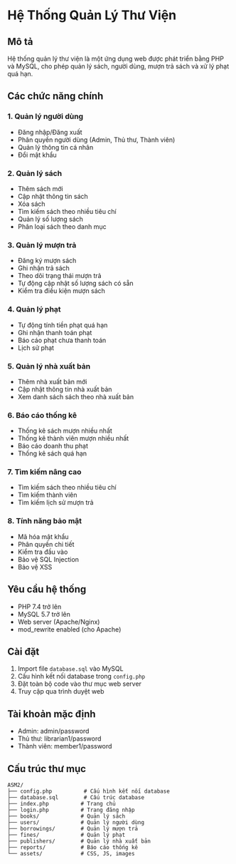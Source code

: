 # Hệ Thống Quản Lý Thư Viện

## Mô tả
Hệ thống quản lý thư viện là một ứng dụng web được phát triển bằng PHP và MySQL, cho phép quản lý sách, người dùng, mượn trả sách và xử lý phạt quá hạn.

## Các chức năng chính

### 1. Quản lý người dùng
- Đăng nhập/Đăng xuất
- Phân quyền người dùng (Admin, Thủ thư, Thành viên)
- Quản lý thông tin cá nhân
- Đổi mật khẩu

### 2. Quản lý sách
- Thêm sách mới
- Cập nhật thông tin sách
- Xóa sách
- Tìm kiếm sách theo nhiều tiêu chí
- Quản lý số lượng sách
- Phân loại sách theo danh mục

### 3. Quản lý mượn trả
- Đăng ký mượn sách
- Ghi nhận trả sách
- Theo dõi trạng thái mượn trả
- Tự động cập nhật số lượng sách có sẵn
- Kiểm tra điều kiện mượn sách

### 4. Quản lý phạt
- Tự động tính tiền phạt quá hạn
- Ghi nhận thanh toán phạt
- Báo cáo phạt chưa thanh toán
- Lịch sử phạt

### 5. Quản lý nhà xuất bản
- Thêm nhà xuất bản mới
- Cập nhật thông tin nhà xuất bản
- Xem danh sách sách theo nhà xuất bản

### 6. Báo cáo thống kê
- Thống kê sách mượn nhiều nhất
- Thống kê thành viên mượn nhiều nhất
- Báo cáo doanh thu phạt
- Thống kê sách quá hạn

### 7. Tìm kiếm nâng cao
- Tìm kiếm sách theo nhiều tiêu chí
- Tìm kiếm thành viên
- Tìm kiếm lịch sử mượn trả

### 8. Tính năng bảo mật
- Mã hóa mật khẩu
- Phân quyền chi tiết
- Kiểm tra đầu vào
- Bảo vệ SQL Injection
- Bảo vệ XSS

## Yêu cầu hệ thống
- PHP 7.4 trở lên
- MySQL 5.7 trở lên
- Web server (Apache/Nginx)
- mod_rewrite enabled (cho Apache)

## Cài đặt
1. Import file `database.sql` vào MySQL
2. Cấu hình kết nối database trong `config.php`
3. Đặt toàn bộ code vào thư mục web server
4. Truy cập qua trình duyệt web

## Tài khoản mặc định
- Admin: admin/password
- Thủ thư: librarian1/password
- Thành viên: member1/password

## Cấu trúc thư mục
```
ASM2/
├── config.php          # Cấu hình kết nối database
├── database.sql        # Cấu trúc database
├── index.php          # Trang chủ
├── login.php          # Trang đăng nhập
├── books/             # Quản lý sách
├── users/             # Quản lý người dùng
├── borrowings/        # Quản lý mượn trả
├── fines/             # Quản lý phạt
├── publishers/        # Quản lý nhà xuất bản
├── reports/           # Báo cáo thống kê
└── assets/            # CSS, JS, images
``` 